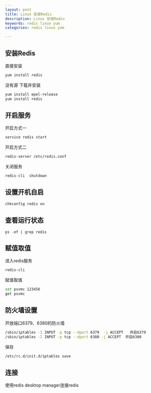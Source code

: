 ```yaml
---
layout: post
title: Linux 安装Redis
description: Linux 安装Redis
keywords: redis linux yum
categories: redis linux yum

---
```


## 安装Redis

直接安装

```bash
yum install redis
```



没有源 下载并安装

```bash
yum install epel-release
yum install redis
```



## 开启服务

开启方式一

```bash
service redis start
```

开启方式二

```bash
redis-server /etc/redis.conf
```

关闭服务

```bash
redis-cli  shutdown
```



## 设置开机自启

```bash
chkconfig redis on
```



## 查看运行状态

```
ps -ef | grep redis
```



## 赋值取值

进入redis服务

```bash
redis-cli
```

赋值取值

```bash
set psvmc 123456
get psvmc
```



## 防火墙设置

开放端口6379、6380的防火墙

```bash
/sbin/iptables -I INPUT -p tcp --dport 6379  -j ACCEPT   开启6379
/sbin/iptables -I INPUT -p tcp --dport 6380 -j ACCEPT  开启6380
```

保存

```bash
/etc/rc.d/init.d/iptables save  
```

## 连接             

使用redis  desktop manager连接redis